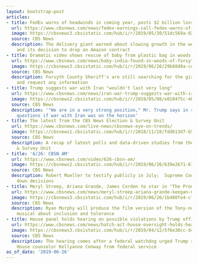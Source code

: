 ```yaml
---
layout: bootstrap-post
articles:
- title: FedEx warns of headwinds in coming year, posts $2 billion loss
  url: https://www.cbsnews.com/news/fedex-earnings-call-fedex-warns-of-economic-slowdown-posts-2-billion-loss/
  image: https://cbsnews3.cbsistatic.com/hub/i/r/2019/05/30/51dc569a-92ca-40f7-8c6b-a9daedd5cefa/thumbnail/1200x630/600da1a909ab3a204d77f46678043f92/fedex-gettyimages-506435108.jpg
  source: CBS News
  description: The delivery giant warned about slowing growth in the world economy
    and its decision to drop an Amazon contract
- title: Dramatic video shows rescue of baby from plastic bag in woods
  url: https://www.cbsnews.com/news/baby-india-found-in-woods-of-forsyth-county-georgia-abandoned-in-plastic-bag-video/
  image: https://cbsnews3.cbsistatic.com/hub/i/r/2019/06/26/29b68d8a-cdc5-4277-bc19-54520a469aa0/thumbnail/1200x630/bf14ec56f2bcf8b0bb45f94e5c1e964c/newborn-2019-06-25t194318z-1613014178-rc12887f41c0-rtrmadp-3-georgia-baby-rescue.jpg
  source: CBS News
  description: Forsyth County Sheriff's are still searching for the girl's mother
    and request any information
- title: Trump suggests war with Iran "wouldn't last very long"
  url: https://www.cbsnews.com/news/iran-war-trump-suggests-war-with-iran-wouldnt-last-very-long-today-2019-06-26/
  image: https://cbsnews2.cbsistatic.com/hub/i/r/2019/05/08/e010475c-4096-441f-920c-fcf0a9180186/thumbnail/1200x630/f8675da6ec77d601de65fd191407f83f/ap-19128244249232.jpg
  source: CBS News
  description: '"We are in a very strong position," Mr. Trump says in response to
    questions if war with Iran was on the horizon'
- title: The latest from the CBS News Election & Survey Unit
  url: https://www.cbsnews.com/live-news/cbsnews-eye-on-trends/
  image: https://cbsnews1.cbsistatic.com/hub/i/r/2018/11/28/fdd613d7-b5d1-4542-818e-c824e09d685c/thumbnail/1200x630/74986130e246dfe0a78eddadc2795eed/voters-ap-18310604555483.jpg
  source: CBS News
  description: A recap of latest polls and data-driven studies from the CBS News Election
    & Survey Unit
- title: '6/26: CBSN AM'
  url: https://www.cbsnews.com/video/626-cbsn-am/
  image: https://cbsnews2.cbsistatic.com/hub/i/r/2019/06/26/b39e2671-61b3-4a9c-953f-caf87928ec74/thumbnail/1200x630/1792b375d66aae27cf912ca5338ad111/0626-cbsn-am-full-1880704-640x360.jpg
  source: CBS News
  description: Robert Mueller to testify publicly in July;  Supreme Court may hand
    down decisions
- title: Meryl Streep, Ariana Grande, James Corden to star in "The Prom"
  url: https://www.cbsnews.com/news/meryl-streep-ariana-grande-keegan-michael-key-join-the-cast-of-the-prom-on-netflix/
  image: https://cbsnews3.cbsistatic.com/hub/i/r/2019/06/26/1b480fe4-cfa4-41f5-83c4-bbef84e8d254/thumbnail/1200x630/7efbff800665ca101333897530b4b2b3/untitled-collage-3.jpg
  source: CBS News
  description: Ryan Murphy will produce the film version of the Tony-nominated Broadway
    musical about inclusion and tolerance
- title: House panel holds hearing on possible violations by Trump officials
  url: https://www.cbsnews.com/news/hatch-act-house-oversight-holds-hearing-on-hatch-act-violations-by-trump-officials-live-stream-today-2019-06-26/
  image: https://cbsnews3.cbsistatic.com/hub/i/r/2019/04/12/5f6e30cc-d48c-4156-8313-e5c3152b3517/thumbnail/1200x630/c131d7a59f34ce108826ff4c4a0cfb54/ap-19008719991173.jpg
  source: CBS News
  description: The hearing comes after a federal watchdog urged Trump remove White
    House counselor Kellyanne Conway from federal service
as_of_date: '2019-06-26'
---
```



